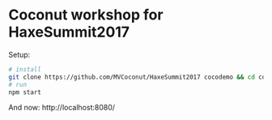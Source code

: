 # Coconut workshop for HaxeSummit2017

Setup:

```bash
# install
git clone https://github.com/MVCoconut/HaxeSummit2017 cocodemo && cd cocodemo && npm install
# run
npm start
```

And now: http://localhost:8080/